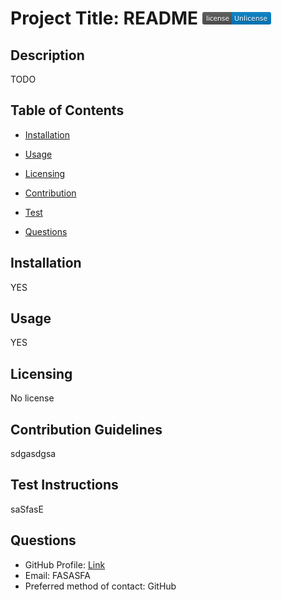 # Project Title: README ![License](../assets/LicenseNone.png)

## Description
TODO
        
## Table of Contents
* [Installation](#Installation)

* [Usage](#Usage)

* [Licensing](#Licensing)

* [Contribution](#Contribution)

* [Test](#Test)

* [Questions](#Questions)

## Installation
YES
        
## Usage
YES
        
## Licensing
No license

## Contribution Guidelines
sdgasdgsa

## Test Instructions
saSfasE

## Questions
* GitHub Profile: [Link](https://github.com/AFDASFAS)
* Email: FASASFA
* Preferred method of contact: GitHub